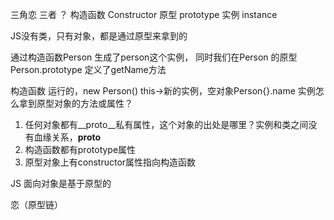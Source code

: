 三角恋
三者 ？ 构造函数 Constructor
原型 prototype 
实例 instance 

JS没有类，只有对象，都是通过原型来拿到的

通过构造函数Person 生成了person这个实例，
同时我们在Person 的原型 Person.prototype
定义了getName方法

构造函数 运行的，new Person()   this->新的实例，空对象Person{}.name
实例怎么拿到原型对象的方法或属性？
1. 任何对象都有__proto__私有属性，这个对象的出处是哪里？实例和类之间没有血缘关系，__proto__
2. 构造函数都有prototype属性
3. 原型对象上有constructor属性指向构造函数

JS 面向对象是基于原型的

恋（原型链）